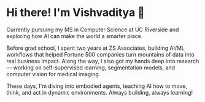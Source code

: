 # Hi there! I'm Vishvaditya 👋

<!--
**Vishvaditya/Vishvaditya** is a ✨ _special_ ✨ repository because its `README.md` (this file) appears on your GitHub profile.

Here are some ideas to get you started:

- 🔭 I’m currently working on ...
- 🌱 I’m currently learning ...
- 👯 I’m looking to collaborate on ...
- 🤔 I’m looking for help with ...
- 💬 Ask me about ...
- 📫 How to reach me: ...
- 😄 Pronouns: ...
- ⚡ Fun fact: ...
-->

Currently pursuing my MS in Computer Science at UC Riverside and exploring how AI can make the world a smarter place.

Before grad school, I spent two years at ZS Associates, building AI/ML workflows that helped Fortune 500 companies turn mountains of data into real business impact. Along the way, I also got my hands deep into research — working on self-supervised learning, segmentation models, and computer vision for medical imaging.

These days, I'm diving into embodied agents, teaching AI how to move, think, and act in dynamic environments. Always building, always learning!

